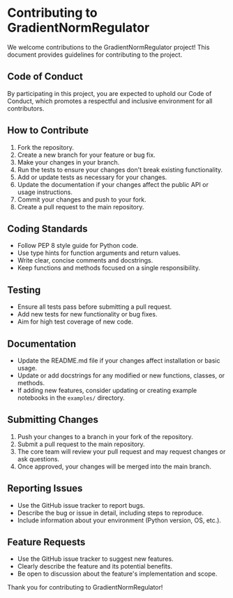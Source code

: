 # Contributing to GradientNormRegulator

We welcome contributions to the GradientNormRegulator project! This document provides guidelines for contributing to the project.

## Code of Conduct

By participating in this project, you are expected to uphold our Code of Conduct, which promotes a respectful and inclusive environment for all contributors.

## How to Contribute

1. Fork the repository.
2. Create a new branch for your feature or bug fix.
3. Make your changes in your branch.
4. Run the tests to ensure your changes don't break existing functionality.
5. Add or update tests as necessary for your changes.
6. Update the documentation if your changes affect the public API or usage instructions.
7. Commit your changes and push to your fork.
8. Create a pull request to the main repository.

## Coding Standards

- Follow PEP 8 style guide for Python code.
- Use type hints for function arguments and return values.
- Write clear, concise comments and docstrings.
- Keep functions and methods focused on a single responsibility.

## Testing

- Ensure all tests pass before submitting a pull request.
- Add new tests for new functionality or bug fixes.
- Aim for high test coverage of new code.

## Documentation

- Update the README.md file if your changes affect installation or basic usage.
- Update or add docstrings for any modified or new functions, classes, or methods.
- If adding new features, consider updating or creating example notebooks in the `examples/` directory.

## Submitting Changes

1. Push your changes to a branch in your fork of the repository.
2. Submit a pull request to the main repository.
3. The core team will review your pull request and may request changes or ask questions.
4. Once approved, your changes will be merged into the main branch.

## Reporting Issues

- Use the GitHub issue tracker to report bugs.
- Describe the bug or issue in detail, including steps to reproduce.
- Include information about your environment (Python version, OS, etc.).

## Feature Requests

- Use the GitHub issue tracker to suggest new features.
- Clearly describe the feature and its potential benefits.
- Be open to discussion about the feature's implementation and scope.

Thank you for contributing to GradientNormRegulator!
